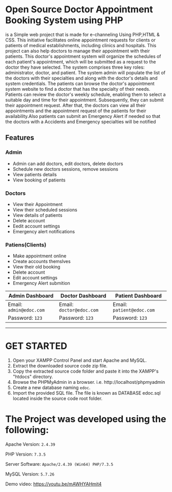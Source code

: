 # Open Source Doctor Appointment Booking System using PHP

is a Simple web project that is made for e-channeling Using PHP,HTML & CSS.
This initiative facilitates online appointment requests for clients or patients of medical establishments, including clinics and hospitals. This project can also help doctors to manage their appointment with their patients. This doctor's appointment system will organize the schedules of each patient's appointment, which will be submitted as a request to the doctor they have selected. The system comprises three key roles: administrator, doctor, and patient. The system admin will populate the list of the doctors with their specialties and along with the doctor's details and system credentials. The patients can browse the doctor's appointment system website to find a doctor that has the specialty of their needs. Patients can review the doctor's weekly schedule, enabling them to select a suitable day and time for their appointment. Subsequently, they can submit their appointment request. After that, the doctors can view all their appointments and the appointment request of the patients for their availability.Also patients can submit an Emergency Alert if needed so that the doctors with a Accidents and Emergency specialties will be notified

## Features

### Admin

- Admin can add doctors, edit doctors, delete doctors
- Schedule new doctors sessions, remove sessions
- View patients details
- View booking of patients

### Doctors

- View their Appointment
- View their scheduled sessions
- View details of patients
- Delete account
- Eedit account settings
- Emergency alert notifications

### Patiens(Clients)

- Make appointment online
- Create accounts themslves
- View their old booking
- Delete account
- Edit account settings
- Emergency Alert submition

| Admin Dashboard         | Doctor Dashboard         | Patient Dashboard         |
| ----------------------- | ------------------------ | ------------------------- |
| Email: `admin@edoc.com` | Email: `doctor@edoc.com` | Email: `patient@edoc.com` |
| Password: `123`         | Password: `123`          | Password: `123`           |

---

# GET STARTED

1. Open your XAMPP Control Panel and start Apache and MySQL.
2. Extract the downloaded source code zip file.
3. Copy the extracted source code folder and paste it into the XAMPP's "htdocs" directory.
4. Browse the PHPMyAdmin in a browser. i.e. http://localhost/phpmyadmin
5. Create a new database naming `edoc`.
6. Import the provided SQL file. The file is known as DATABASE edoc.sql located inside the source code root folder.

# The Project was developed using the following:

Apache Version: `2.4.39`

PHP Version: `7.3.5`

Server Software: `Apache/2.4.39 (Win64) PHP/7.3.5`

MySQL Version: `5.7.26`

Demo video: https://youtu.be/mAWHYAHmit4
